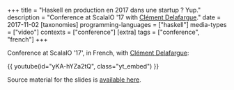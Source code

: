 +++
title = "Haskell en production en 2017 dans une startup ? Yup."
description = "Conference at ScalaIO '17 with [Clément Delafargue](https://blog.clement.delafargue.name/)."
date = 2017-11-02
[taxonomies]
programming-languages = ["haskell"]
media-types = ["video"]
contexts = ["conference"]
[extra]
tags = ["conference", "french"]
+++

Conference at ScalaIO '17', in French, with [Clément Delafargue](https://blog.clement.delafargue.name/):

{{ youtube(id="yKA-hYZa2tQ", class="yt_embed") }}

Source material for the slides is [available here](https://github.com/ptitfred/slides-scalaio-2017).
